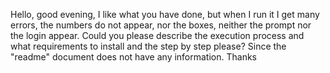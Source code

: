 Hello, good evening, I like what you have done, but when I run it I get many errors, the numbers do not appear, nor the boxes, neither the prompt nor the login appear. Could you please describe the execution process and what requirements to install and the step by step please? Since the "readme" document does not have any information. Thanks
